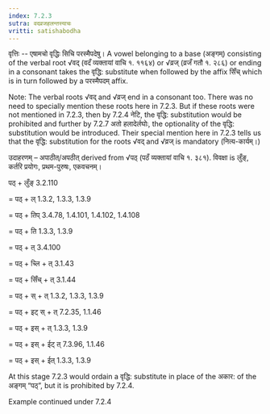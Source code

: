```yaml
---
index: 7.2.3
sutra: वदव्रजहलन्तस्याचः
vritti: satishabodha
---
```



वृत्तिः -- एषामचो वृद्धिः सिचि परस्मैपदेषु। A vowel belonging to a base (अङ्गम्) consisting of the verbal root √वद् (वदँ व्यक्तायां वाचि १. ११६४) or √व्रज् (व्रजँ गतौ १. २८६) or ending in a consonant takes the वृद्धि: substitute when followed by the affix सिँच् which is in turn followed by a परस्मैपदम् affix.


Note: The verbal roots √वद् and √व्रज् end in a consonant too. There was no need to specially mention these roots here in 7.2.3. But if these roots were not mentioned in 7.2.3, then by 7.2.4 नेटि, the वृद्धि: substitution would be prohibited and further by 7.2.7 अतो हलादेर्लघोः, the optionality of the वृद्धि: substitution would be introduced. Their special mention here in 7.2.3 tells us that the वृद्धि: substitution for the roots √वद् and √व्रज् is mandatory (नित्य-कार्यम्।)


उदाहरणम् – अपाठीत्/अपठीत् derived from √पठ् (पठँ व्यक्तायां वाचि १. ३८१). विवक्षा is लुँङ्, कर्तरि प्रयोगः, प्रथम-पुरुषः, एकवचनम्।


पठ् + लुँङ् 3.2.110

= पठ् + ल् 1.3.2, 1.3.3, 1.3.9

= पठ् + तिप् 3.4.78, 1.4.101, 1.4.102, 1.4.108

= पठ् + ति 1.3.3, 1.3.9

= पठ् + त् 3.4.100

= पठ् + च्लि + त् 3.1.43

= पठ् + सिँच् + त् 3.1.44

= पठ् + स् + त् 1.3.2, 1.3.3, 1.3.9

= पठ् + इट् स् + त् 7.2.35, 1.1.46

= पठ् + इस् + त् 1.3.3, 1.3.9

= पठ् + इस् + ईट् त् 7.3.96, 1.1.46

= पठ् + इस् + ईत् 1.3.3, 1.3.9

At this stage 7.2.3 would ordain a वृद्धि: substitute in place of the अकार: of the अङ्गम् “पठ्”, but it is prohibited by 7.2.4.


Example continued under 7.2.4

